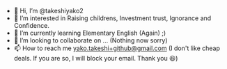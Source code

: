 - 👋 Hi, I’m @takeshiyako2
- 👀 I’m interested in Raising childrens, Investment trust, Ignorance and Confidence.
- 🌱 I’m currently learning Elementary English (Again) ;)
- 💞️ I’m looking to collaborate on ... (Nothing now sorry)
- 📫 How to reach me yako.takeshi+github@gmail.com (I don't like cheap deals. If you are so, I will block your email. Thank you 😆)

<!---
takeshiyako2/takeshiyako2 is a ✨ special ✨ repository because its `README.md` (this file) appears on your GitHub profile.
You can click the Preview link to take a look at your changes.
--->
